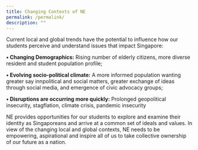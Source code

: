 ```yaml
---
title: Changing Contexts of NE
permalink: /permalink/
description: ""
---
```

Current local and global trends have the potential to influence how our students perceive and understand issues that impact Singapore:

**• Changing Demographics:**
Rising number of elderly citizens, more diverse resident and student population profile;

**• Evolving socio-political climate:**
A more informed population wanting greater say innpolitical and social matters, greater exchange of ideas through social media, and emergence of civic advocacy groups;

**• Disruptions are occurring more quickly:**
Prolonged geopolitical insecurity, stagflation, climate crisis, pandemic insecurity 

NE provides opportunities for our students to explore and examine their identity as Singaporeans and arrive at a common set of ideals and values. In view of the changing local and global contexts, NE needs to be empowering, aspirational and inspire all of us to take collective ownership of our future as a nation.